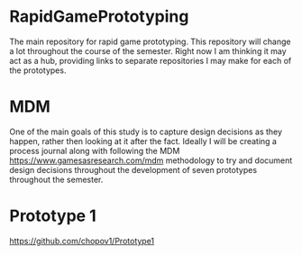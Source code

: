 # RapidGamePrototyping
The main repository for rapid game prototyping. This repository will change a lot throughout the course of the semester. Right now I am thinking it may act as a hub, providing links to separate repositories I may make for each of the prototypes.


# MDM
One of the main goals of this study is to capture design decisions as they happen, rather then looking at it after the fact. Ideally I will be creating a process journal along with following the MDM https://www.gamesasresearch.com/mdm methodology to try and document design decisions throughout the development of seven prototypes throughout the semester.

# Prototype 1
https://github.com/chopov1/Prototype1
